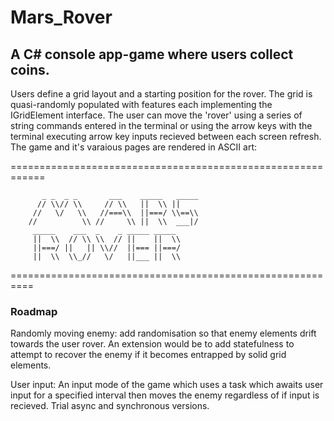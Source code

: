 # Mars_Rover

## A C# console app-game where users collect coins.

Users define a grid layout and a starting position for the rover. The grid is quasi-randomly populated with features each implementing the IGridElement interface. The user can move the 'rover' using a series of string commands entered in the terminal or using the arrow keys with the terminal executing arrow key inputs recieved between each screen refresh. The game and it's varaious pages are rendered in ASCII art:

============================================================

           _ _  _ _       ___    _____   _____              
          // \\// \\     // \\   ||  \\ ||                  
         //   \/   \\   //===\\  ||===/ \\==\\              
        //          \\ //     \\ ||  \\  ___|/              
         _____    ___  _    _ _____ _____                   
         ||  \\  // \\ \\  // ||    ||  \\                  
         ||===/ ||   || \\//  ||=== ||===/                  
         ||  \\  \\_//   \/   ||___ ||  \\                  
                                                            
 ========================================================== 



### Roadmap

Randomly moving enemy: add randomisation so that enemy elements drift towards the user rover. An extension would be to add statefulness to attempt to recover the enemy if it becomes entrapped by solid grid elements.<br/>

User input: An input mode of the game which uses a task which awaits user input for a specified interval then moves the enemy regardless of if input is recieved. Trial async and synchronous versions.
